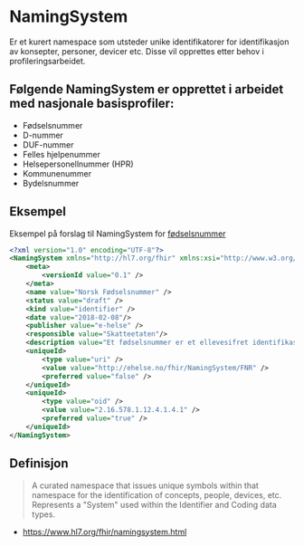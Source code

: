 # NamingSystem

Er et kurert namespace som utsteder unike identifikatorer for identifikasjon av konsepter, personer, devicer etc. Disse vil opprettes etter behov i profileringsarbeidet. 

## Følgende NamingSystem er opprettet i arbeidet med nasjonale basisprofiler:

* Fødselsnummer
* D-nummer
* DUF-nummer
* Felles hjelpenummer
* Helsepersonellnummer (HPR)
* Kommunenummer
* Bydelsnummer



## Eksempel
Eksempel på forslag til NamingSystem for [fødselsnummer](https://git.sarepta.ehelse.no/utvikling/FHIR/raw/master/norway/NamingSystem/no-fodselsnummer.namingsystem.xml)

```xml
<?xml version="1.0" encoding="UTF-8"?>
<NamingSystem xmlns="http://hl7.org/fhir" xmlns:xsi="http://www.w3.org/2001/XMLSchema-instance" xsi:schemaLocation="http://hl7.org/fhir ../../STU3/fhir-all-xsd/fhir-single.xsd">
    <meta>
        <versionId value="0.1" />
    </meta>
    <name value="Norsk Fødselsnummer" />
    <status value="draft" />
    <kind value="identifier" />
    <date value="2018-02-08"/>
    <publisher value="e-helse" />
    <responsible value="Skatteetaten"/>
    <description value="Et fødselsnummer er et ellevesifret identifikasjonsnummer. Alle som er folkeregistrert i Norge har et fødselsnummer." />
    <uniqueId>
        <type value="uri" />
        <value value="http://ehelse.no/fhir/NamingSystem/FNR" />
        <preferred value="false" />
    </uniqueId>
    <uniqueId>
        <type value="oid" />
        <value value="2.16.578.1.12.4.1.4.1" />
        <preferred value="true" />
    </uniqueId>
</NamingSystem>
```

## Definisjon

> A curated namespace that issues unique symbols within that namespace for the identification of concepts, people, devices, etc. Represents a "System" used within the Identifier and Coding data types.

* https://www.hl7.org/fhir/namingsystem.html
